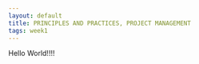 ```yaml
---
layout: default
title: PRINCIPLES AND PRACTICES, PROJECT MANAGEMENT
tags: week1
---
```


Hello World!!!!